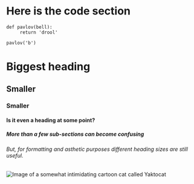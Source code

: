 # Here is the code section
```
def pavlov(bell):
     return 'drool'
     
pavlov('b')
```

# Biggest heading
## Smaller
### Smaller
#### Is it even a heading at some point?
##### More than a few sub-sections can become confusing
###### But, for formatting and asthetic purposes different heading sizes are still useful.

![Image of a somewhat intimidating cartoon cat called Yaktocat](https://octodex.github.com/images/yaktocat.png)



